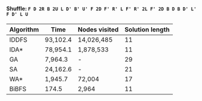 #### Shuffle: `F D 2R B 2U L D' B' U' F 2D F' R' L F' R' 2L F' 2D B D B D' L' F D' L U`
| Algorithm | Time | Nodes visited | Solution length |
| ----- | ----- | ----- | ----- |
| IDDFS | 93,102.4 | 14,026,485 | 11 |
| IDA* | 78,954.1 | 1,878,533 | 11 |
| GA | 7,964.3 | - | 29 |
| SA | 24,162.6 | - | 21 |
| WA* | 1,945.7 | 72,004 | 17 |
| BiBFS | 174.5 | 2,964 | 11 |